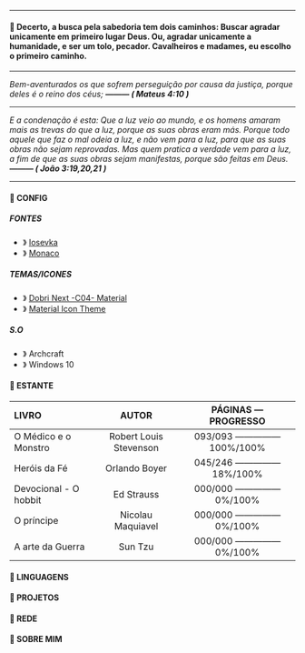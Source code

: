 <hr>
<h4> 💭 Decerto, a busca pela sabedoria tem dois caminhos: Buscar agradar unicamente em primeiro lugar Deus. Ou, agradar unicamente a humanidade, e ser um tolo, pecador. Cavalheiros e madames, eu escolho o primeiro caminho. </h4>

<hr>
<em> <!-- —————— Abrimento dos versículos —————— -->

Bem-aventurados os que sofrem perseguição por causa da justiça, porque deles é o reino dos céus;
<strong> ——— ( Mateus 4:10 ) </strong>

<hr>

E a condenação é esta: Que a luz veio ao mundo, e os homens amaram mais as trevas do que a luz, porque as suas obras eram más.
Porque todo aquele que faz o mal odeia a luz, e não vem para a luz, para que as suas obras não sejam reprovadas.
Mas quem pratica a verdade vem para a luz, a fim de que as suas obras sejam manifestas, porque são feitas em Deus.
<strong> ——— ( João 3:19,20,21 ) </strong>



</em> <!-- —————— Fechamento dos versículos —————— -->

<hr>

<!-- —————— CONFIGURAÇÃO —————— -->
<h4> 📍 CONFIG </h4> 

<h5> FONTES </h5>

 - 》 [Iosevka](https://github.com/be5invis/iosevka)</li>
 - 》 [Monaco](https://github.com/taodongl/monaco.ttf)</li>
 
<h5> TEMAS/ICONES </h5>
 
- 》 [Dobri Next -C04- Material](https://marketplace.visualstudio.com/items?itemName=sldobri.bunker)
- 》 [Material Icon Theme](https://marketplace.visualstudio.com/items?itemName=PKief.material-icon-theme)

<h5> S.O</h5>

- 》 Archcraft
- 》 Windows 10

<!-- —————— CONFIGURAÇÃO —————— -->

<!-- —————— ESTANTE —————— -->
<h4> 📍 ESTANTE </h4>

| LIVRO | AUTOR | PÁGINAS — PROGRESSO | 
| :---- | :---: | :-:|
| O Médico e o Monstro | Robert Louis Stevenson | 093/093 ————— 100%/100% |
| Heróis da Fé | Orlando Boyer| 045/246 ————— 18%/100%
| Devocional - O hobbit | Ed Strauss | 000/000 ————— 0%/100% |
| O príncipe | Nicolau Maquiavel | 000/000 ————— 0%/100% |
| A arte da Guerra | Sun Tzu | 000/000 ————— 0%/100% |



<!-- —————— ESTANTE —————— -->

<!-- —————— LINGUAGENS —————— -->
<h4> 📍 LINGUAGENS </h4>


<!-- —————— LINGUAGENS —————— -->


<!-- —————— PROJETOS —————— -->
<h4> 📍 PROJETOS </h4>


<!-- —————— PROJETOS —————— -->


<!-- —————— REDE —————— -->
<h4> 📍 REDE </h4>


<!-- —————— REDE —————— -->


<!-- —————— SOBRE MIM —————— -->
<h4> 📍 SOBRE MIM </h4>


<!-- —————— SOBRE MIM —————— -->